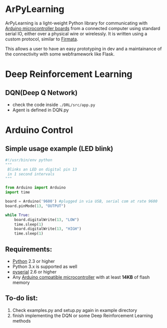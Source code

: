 # ArPyLearning

ArPyLearning is a light-weight Python library for
communicating with [Arduino microcontroller boards](http://www.arduino.cc/) from a connected computer using
standard serial IO, either over a physical wire 
or wirelessly. It is written using a custom protocol, similar to [Firmata](http://firmata.org/wiki/Main_Page).

This allows a user to have an easy prototyping in dev and a maintainance of the connectivity with some webframework like Flask.

# Deep Reinforcement Learning
## DQN(Deep Q Network)
- check the code inside `./DRL/src/app.py`
- Agent is defined in DQN.py

# Arduino Control
## Simple usage example (LED blink)
```python
#!/usr/bin/env python
"""
 Blinks an LED on digital pin 13
 in 1 second intervals
"""

from Arduino import Arduino
import time

board = Arduino('9600') #plugged in via USB, serial com at rate 9600
board.pinMode(13, "OUTPUT")

while True:
    board.digitalWrite(13, "LOW")
    time.sleep(1)
    board.digitalWrite(13, "HIGH")
    time.sleep(1)
```

## Requirements:
- [Python](http://python.org/) 2.3 or higher
- Python 3.x is supported as well
- [pyserial](http://pyserial.sourceforge.net/) 2.6 or higher
- Any [Arduino compatible microcontroller](https://www.sparkfun.com/categories/242) with at least **14KB** of flash memory



## To-do list:
1. Check examples.py and setup.py again in example directory
2. finish implementing the DQN or some Deep Reinforcement Learning methods

